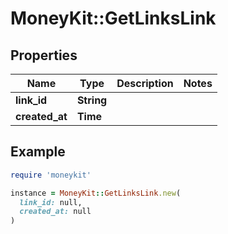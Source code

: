 # MoneyKit::GetLinksLink

## Properties

| Name | Type | Description | Notes |
| ---- | ---- | ----------- | ----- |
| **link_id** | **String** |  |  |
| **created_at** | **Time** |  |  |

## Example

```ruby
require 'moneykit'

instance = MoneyKit::GetLinksLink.new(
  link_id: null,
  created_at: null
)
```

